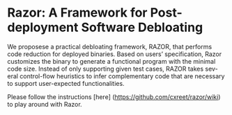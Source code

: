 # Razor:  A Framework for Post-deployment Software Debloating

We proposese a practical debloating framework,
RAZOR, that performs code reduction for deployed binaries.
Based on users’ specification, Razor customizes the binary
to generate a functional program with the minimal code size.
Instead of only supporting given test cases, RAZOR takes sev-
eral control-flow heuristics to infer complementary code that
are necessary to support user-expected functionalities.


Please follow the instructions [here] (https://github.com/cxreet/razor/wiki) to play around with Razor.
